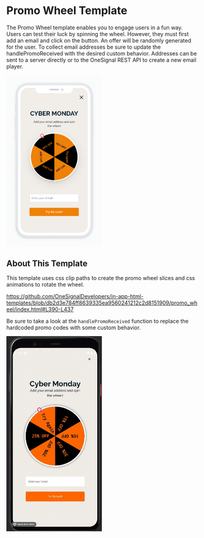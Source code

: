 # Promo Wheel Template

The Promo Wheel template enables you to engage users in a fun way. Users can test their luck by spinning the wheel. However, they must first add an email and click on the button. An offer will be randomly generated for the user. To collect email addresses be sure to update the handlePromoReceived with the desired custom behavior. Addresses can be sent to a server directly or to the OneSignal REST API to create a new email player.

<img alt="Promo Wheel Screenshot" src="readme_assets/promo_wheel.png" width="250px" />

## About This Template

This template uses css clip paths to create the promo wheel slices and css animations to rotate the wheel.

https://github.com/OneSignalDevelopers/in-app-html-templates/blob/db2d3e784ff8639335ea9560241212c2d8151909/promo_wheel/index.html#L390-L437

Be sure to take a look at the `handlePromoReceived` function to replace the hardcoded promo codes with some custom behavior.

<img alt="Promo Wheel Animation" src="readme_assets/promo_wheel_iam.gif" width="250px" />

